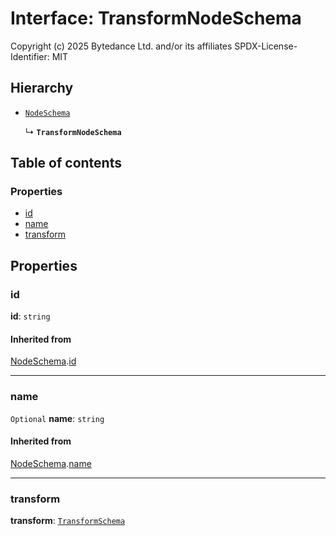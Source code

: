 # Interface: TransformNodeSchema

Copyright (c) 2025 Bytedance Ltd. and/or its affiliates
SPDX-License-Identifier: MIT

## Hierarchy

* [`NodeSchema`](/auto-docs/fixed-layout-editor/interfaces/NodeSchema.md)

  ↳ **`TransformNodeSchema`**

## Table of contents

### Properties

* [id](/auto-docs/fixed-layout-editor/interfaces/TransformNodeSchema.md#id)
* [name](/auto-docs/fixed-layout-editor/interfaces/TransformNodeSchema.md#name)
* [transform](/auto-docs/fixed-layout-editor/interfaces/TransformNodeSchema.md#transform)

## Properties

### id

**id**: `string`

#### Inherited from

[NodeSchema](/auto-docs/fixed-layout-editor/interfaces/NodeSchema.md).[id](/auto-docs/fixed-layout-editor/interfaces/NodeSchema.md#id)

***

### name

`Optional` **name**: `string`

#### Inherited from

[NodeSchema](/auto-docs/fixed-layout-editor/interfaces/NodeSchema.md).[name](/auto-docs/fixed-layout-editor/interfaces/NodeSchema.md#name)

***

### transform

**transform**: [`TransformSchema`](/auto-docs/fixed-layout-editor/interfaces/TransformSchema-1.md)
